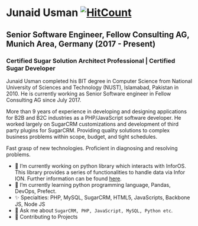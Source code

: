 # Junaid Usman [![HitCount](http://hits.dwyl.com/R3dian/R3dian.svg)](http://hits.dwyl.com/R3dian/R3dian)
## Senior Software Engineer, Fellow Consulting AG, Munich Area, Germany (2017 - Present)
### Certified Sugar Solution Architect Professional | Certified Sugar Developer

Junaid Usman completed his BIT degree in Computer Science from National University of Sciences and Technology (NUST), Islamabad, Pakistan in 2010. He is currently working as Senior Software engineer in Fellow Consulting AG since July 2017.

More than 9 years of experience in developing and designing applications for B2B and B2C industries as a PHP/JavaScript software developer. He worked largely on SugarCRM customizations and development of third party plugins for SugarCRM. Providing quality solutions to complex business problems within scope, budget, and tight schedules.

Fast grasp of new technologies. Proficient in diagnosing and resolving problems.

- 🔭 I’m currently working on python library which interacts with InforOS. This library provides a series of functionalities to handle data via Infor ION. Further information can be found [here](https://github.com/Fellow-Consulting-AG/inforion).
- 🌱 I’m currently learning python programming language, Pandas, DevOps, Prefect.
- ✨ Specialties: PHP, MySQL, SugarCRM, HTML5, JavaScripts, Backbone JS, Node JS
- 💬 Ask me about `SugarCRM, PHP, JavaScript, MySQL, Python etc`.
- 🤝 Contributing to Projects
